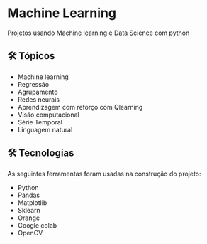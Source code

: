 # Machine Learning
 Projetos usando Machine learning e Data Science com python
 
## 🛠 Tópicos
- Machine learning
- Regressão
- Agrupamento
- Redes neurais
- Aprendizagem com reforço com Qlearning
- Visão computacional
- Série Temporal
- Linguagem natural
 

## 🛠 Tecnologias

As seguintes ferramentas foram usadas na construção do projeto:

- Python
- Pandas
- Matplotlib
- Sklearn
- Orange
- Google colab
- OpenCV
